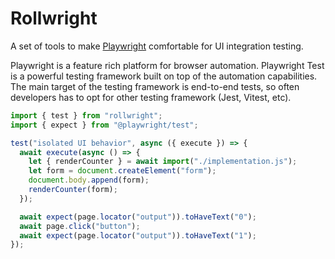 # Rollwright

A set of tools to make [Playwright](https://playwright.dev) comfortable for UI integration testing.

Playwright is a feature rich platform for browser automation. Playwright Test is a powerful testing
framework built on top of the automation capabilities. The main target of the testing framework is
end-to-end tests, so often developers has to opt for other testing framework (Jest, Vitest, etc).

```js
import { test } from "rollwright";
import { expect } from "@playwright/test";

test("isolated UI behavior", async ({ execute }) => {
  await execute(async () => {
    let { renderCounter } = await import("./implementation.js");
    let form = document.createElement("form");
    document.body.append(form);
    renderCounter(form);
  });

  await expect(page.locator("output")).toHaveText("0");
  await page.click("button");
  await expect(page.locator("output")).toHaveText("1");
});
```
